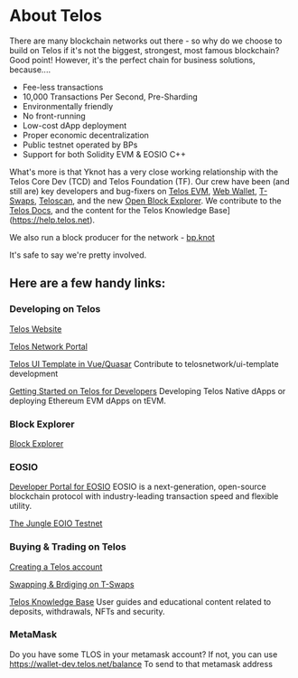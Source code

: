 # About Telos
There are many blockchain networks out there - so why do we choose to build on Telos if it's not the biggest, strongest, most famous blockchain?
Good point! However, it's the perfect chain for business solutions, because....
- Fee-less transactions
- 10,000 Transactions Per Second, Pre-Sharding
- Environmentally friendly
- No front-running
- Low-cost dApp deployment
- Proper economic decentralization
- Public testnet operated by BPs
- Support for both Solidity EVM & EOSIO C++

What's more is that Yknot has a very close working relationship with the Telos Core Dev (TCD) and Telos Foundation (TF). 
Our crew have been (and still are) key developers and bug-fixers on [Telos EVM](https://www.telos.net/evm), [Web Wallet](https://wallet.telos.net), [T-Swaps](https://www.tswaps.com), [Teloscan](https://www.teloscan.io), and the new [Open Block Explorer](https://github.com/telosnetwork/open-block-explorer).
We contribute to the [Telos Docs](https://docs.telos.net), and the content for the Telos Knowledge Base](https://help.telos.net).

We also run a block producer for the network - [bp.knot](https://eosauthority.com/account/bp.yknot?network=telos)

It's safe to say we're pretty involved. 

## Here are a few handy links:
### Developing on Telos
[Telos Website](https://www.telos.net/)

[Telos Network Portal](https://app.telos.net/testnet/developers)

[Telos UI Template in Vue/Quasar](https://github.com/telosnetwork/ui-template)
Contribute to telosnetwork/ui-template development

[Getting Started on Telos for Developers](https://docs.telos.net/for-developers/getting-started-for-developers) 
Developing Telos Native dApps or deploying Ethereum EVM dApps on tEVM.

### Block Explorer
[Block Explorer](https://eosauthority.com/?network=telos)


### EOSIO
[Developer Portal for EOSIO](https://developers.eos.io/welcome/latest/index) 
EOSIO is a next-generation, open-source blockchain protocol with industry-leading transaction speed and flexible utility.

[The Jungle EOIO Testnet](https://jungletestnet.io/)

### Buying & Trading on Telos
[Creating a Telos account](https://www.telos.net/signup)

[Swapping & Brdiging on T-Swaps](https://www.tswaps.com)

[Telos Knowledge Base](https://help.telos.net)
User guides and educational content related to deposits, withdrawals, NFTs and security.

### MetaMask
Do you have some TLOS in your metamask account?
If not, you can use https://wallet-dev.telos.net/balance 
To send to that metamask address

